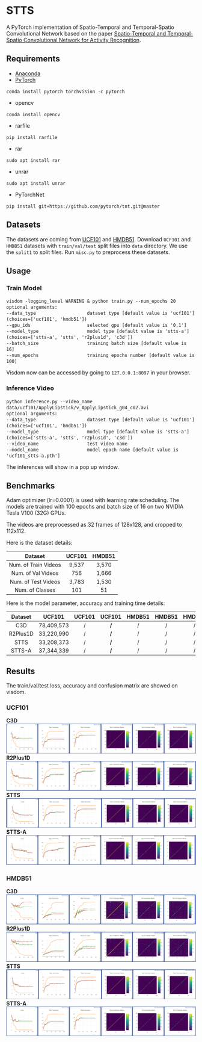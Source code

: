 # STTS
A PyTorch implementation of Spatio-Temporal and Temporal-Spatio Convolutional Network based on the paper 
[Spatio-Temporal and Temporal-Spatio Convolutional Network for Activity Recognition]().

## Requirements
- [Anaconda](https://www.anaconda.com/download/)
- [PyTorch](https://pytorch.org)
```
conda install pytorch torchvision -c pytorch
```
- opencv
```
conda install opencv
```
- rarfile
```
pip install rarfile
```
- rar
```
sudo apt install rar
```
- unrar
```
sudo apt install unrar
```
- PyTorchNet
```
pip install git+https://github.com/pytorch/tnt.git@master
```

## Datasets
The datasets are coming from [UCF101](http://crcv.ucf.edu/data/UCF101.php) and 
[HMDB51](http://serre-lab.clps.brown.edu/resource/hmdb-a-large-human-motion-database/).
Download `UCF101` and `HMDB51` datasets with `train/val/test` split files into `data` directory.
We use the `split1` to split files. Run `misc.py` to preprocess these datasets.

## Usage
### Train Model
```
visdom -logging_level WARNING & python train.py --num_epochs 20
optional arguments:
--data_type                   dataset type [default value is 'ucf101'](choices=['ucf101', 'hmdb51'])
--gpu_ids                     selected gpu [default value is '0,1']
--model_type                  model type [default value is 'stts-a'](choices=['stts-a', 'stts', 'r2plus1d', 'c3d'])
--batch_size                  training batch size [default value is 16]
--num_epochs                  training epochs number [default value is 100]
```
Visdom now can be accessed by going to `127.0.0.1:8097` in your browser.

### Inference Video
```
python inference.py --video_name data/ucf101/ApplyLipstick/v_ApplyLipstick_g04_c02.avi
optional arguments:
--data_type                   dataset type [default value is 'ucf101'](choices=['ucf101', 'hmdb51'])
--model_type                  model type [default value is 'stts-a'](choices=['stts-a', 'stts', 'r2plus1d', 'c3d'])
--video_name                  test video name
--model_name                  model epoch name [default value is 'ucf101_stts-a.pth']
```
The inferences will show in a pop up window.

## Benchmarks
Adam optimizer (lr=0.0001) is used with learning rate scheduling. The models are trained with 100 epochs and batch size 
of 16 on two NVIDIA Tesla V100 (32G) GPUs. 

The videos are preprocessed as 32 frames of 128x128, and cropped to 112x112.

Here is the dataset details:
<table>
  <thead>
    <tr>
      <th>Dataset</th>
      <th>UCF101</th>
      <th>HMDB51</th>
    </tr>
  </thead>
  <tbody>
    <tr>
      <td align="center">Num. of Train Videos</td>
      <td align="center">9,537</td>
      <td align="center">3,570</td>
    </tr>
    <tr>
      <td align="center">Num. of Val Videos</td>
      <td align="center">756</td>
      <td align="center">1,666</td>
    </tr>
    <tr>
      <td align="center">Num. of Test Videos</td>
      <td align="center">3,783</td>
      <td align="center">1,530</td>
    </tr>
    <tr>
      <td align="center">Num. of Classes</td>
      <td align="center">101</td>
      <td align="center">51</td>
    </tr>
  </tbody>
</table>

Here is the model parameter, accuracy and training time details:
<table>
  <thead>
    <tr>
      <th>Dataset</th>
      <th>UCF101</th>
      <th>UCF101</th>
      <th>UCF101</th>
      <th>HMDB51</th>
      <th>HMDB51</th>
      <th>HMDB51</th>
    </tr>
  </thead>
  <tbody>
    <tr>
      <td align="center">C3D</td>
      <td align="center">78,409,573</td>
      <td align="center">/</td>
      <td align="center"><b>/</b></td>
      <td align="center">/</td>
      <td align="center">/</td>
      <td align="center">/</td>
    </tr>
    <tr>
      <td align="center">R2Plus1D</td>
      <td align="center">33,220,990</td>
      <td align="center">/</td>
      <td align="center"><b>/</b></td>
      <td align="center">/</td>
      <td align="center">/</td>
      <td align="center">/</td>
    </tr>
    <tr>
      <td align="center">STTS</td>
      <td align="center">33,208,373</td>
      <td align="center">/</td>
      <td align="center"><b>/</b></td>
      <td align="center">/</td>
      <td align="center">/</td>
      <td align="center">/</td>
    </tr>
    <tr>
      <td align="center">STTS-A</td>
      <td align="center">37,344,339</td>
      <td align="center">/</td>
      <td align="center"><b>/</b></td>
      <td align="center">/</td>
      <td align="center">/</td>
      <td align="center">/</td>
    </tr>
  </tbody>
</table>

## Results
The train/val/test loss, accuracy and confusion matrix are showed on visdom. 
### UCF101
**C3D**
![result](results/ucf101_c3d.png)
**R2Plus1D**
![result](results/ucf101_r2plus1d.png)
**STTS**
![result](results/ucf101_stts.png)
**STTS-A**
![result](results/ucf101_stts_a.png)

### HMDB51
**C3D**
![result](results/hmdb51_c3d.png)
**R2Plus1D**
![result](results/hmdb51_r2plus1d.png)
**STTS**
![result](results/ucf101_stts.png)
**STTS-A**
![result](results/ucf101_c3d.png)

